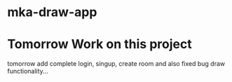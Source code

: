 # mka-draw-app
# Tomorrow Work on this project

tomorrow add complete login, singup, create room and also fixed bug draw functionality...
